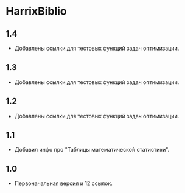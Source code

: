 HarrixBiblio
============

1.4
---
 * Добавлены ссылки для тестовых функций задач оптимизации.

1.3
---
 * Добавлены ссылки для тестовых функций задач оптимизации.

1.2
---
 * Добавлены ссылки для тестовых функций задач оптимизации.

1.1
---
 * Добавил инфо про "Таблицы математической статистики".

1.0
---
 * Первоначальная версия и 12 ссылок.